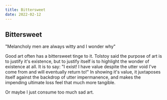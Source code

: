 ```yaml
---
title: Bittersweet
date: 2022-02-12
---
```


## Bittersweet

"Melancholy men are always witty and I wonder why"

Good art often has a bittersweet tinge to it. Tolstoy said the purpose of art is to justify it's existence, but to justify itself is to highlight the wonder of existence at all. It is to say: "I exist! I have value despite the utter void I've come from and will eventually return to!" In showing it's value, it juxtaposes itself against the backdrop of utter impermanence, and makes the impending ultimate loss feel that much more tangible.

Or maybe I just consume too much sad art.
